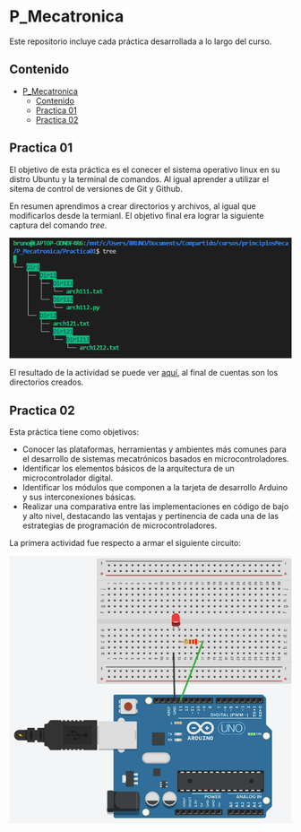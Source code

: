 # P_Mecatronica

Este repositorio incluye cada práctica desarrollada a lo largo del curso.

## Contenido

- [P_Mecatronica](#p_mecatronica)
  - [Contenido](#contenido)
  - [Practica 01](#practica-01)
  - [Practica 02](#practica-02)

## Practica 01

El objetivo de esta práctica es el conecer el sistema operativo linux en su distro Ubuntu y la terminal de comandos. Al igual aprender a utilizar el sitema de control de versiones de Git y Github.

En resumen aprendimos a crear directorios y archivos, al igual que modificarlos desde la termianl. El objetivo final era lograr la siguiente captura del comando _tree_.

![Resultado del comando tree](res/images/practica01/Captura%20de%20pantalla%202022-09-23%20132750.png)

El resultado de la actividad se puede ver [aquí](/Practica01/), al final de cuentas son los directorios creados.

## Practica 02

Esta práctica tiene como objetivos:

- Conocer las plataformas, herramientas y ambientes más comunes para el desarrollo de sistemas mecatrónicos basados en microcontroladores.
- Identificar los elementos básicos de la arquitectura de un microcontrolador digital.
- Identificar  los  módulos  que  componen  a  la  tarjeta  de  desarrollo  Arduino  y  sus interconexiones básicas.
- Realizar una comparativa entre las implementaciones en código de bajo y alto nivel, destacando las ventajas y pertinencia de cada una de las estrategias de programación de microcontroladores.

La primera actividad fue respecto a armar el siguiente circuito:

![Captura Circuito a armar 1](res/images/practica02/capturaCircuito1.png)
